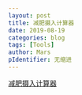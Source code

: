 ```yaml
---
layout: post
title: 减肥摄入计算器
date: 2019-08-19
categories: blog
tags: [Tools]
author: Mars
pIdentifier: 无缩进
---
```

[减肥摄入计算器](/assets/sites/loseWeightCal.html)

